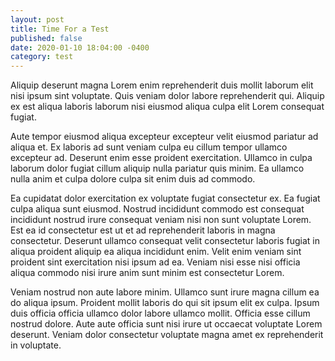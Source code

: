 ```yaml
---
layout: post
title: Time For a Test
published: false
date: 2020-01-10 18:04:00 -0400
category: test
---
```


Aliquip deserunt magna Lorem enim reprehenderit duis mollit laborum elit nisi ipsum sint voluptate. Quis veniam dolor labore reprehenderit qui. Aliquip ex est aliqua laboris laborum nisi eiusmod aliqua culpa elit Lorem consequat fugiat.

Aute tempor eiusmod aliqua excepteur excepteur velit eiusmod pariatur ad aliqua et. Ex laboris ad sunt veniam culpa eu cillum tempor ullamco excepteur ad. Deserunt enim esse proident exercitation. Ullamco in culpa laborum dolor fugiat cillum aliquip nulla pariatur quis minim. Ea ullamco nulla anim et culpa dolore culpa sit enim duis ad commodo.

Ea cupidatat dolor exercitation ex voluptate fugiat consectetur ex. Ea fugiat culpa aliqua sunt eiusmod. Nostrud incididunt commodo est consequat incididunt nostrud irure consequat veniam nisi non sunt voluptate Lorem. Est ea id consectetur est ut et ad reprehenderit laboris in magna consectetur. Deserunt ullamco consequat velit consectetur laboris fugiat in aliqua proident aliquip ea aliqua incididunt enim. Velit enim veniam sint proident sint exercitation nisi ipsum ad ea. Veniam nisi esse nisi officia aliqua commodo nisi irure anim sunt minim est consectetur Lorem.

Veniam nostrud non aute labore minim. Ullamco sunt irure magna cillum ea do aliqua ipsum. Proident mollit laboris do qui sit ipsum elit ex culpa. Ipsum duis officia officia ullamco dolor labore ullamco mollit. Officia esse cillum nostrud dolore. Aute aute officia sunt nisi irure ut occaecat voluptate Lorem deserunt. Veniam dolor consectetur voluptate magna amet ex reprehenderit in voluptate.